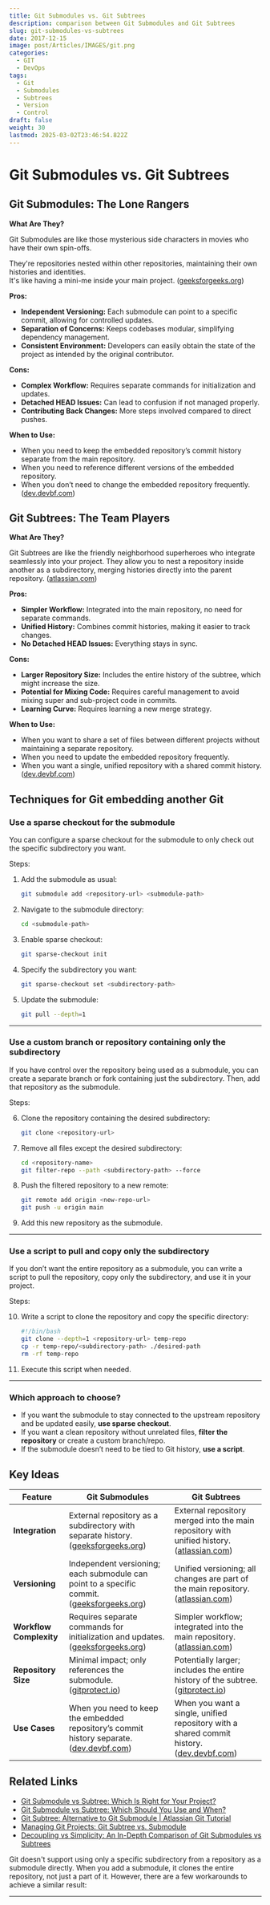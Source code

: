```yaml
---
title: Git Submodules vs. Git Subtrees
description: comparison between Git Submodules and Git Subtrees
slug: git-submodules-vs-subtrees
date: 2017-12-15
image: post/Articles/IMAGES/git.png
categories:
  - GIT
  - DevOps
tags:
  - Git
  - Submodules
  - Subtrees
  - Version
  - Control
draft: false
weight: 30
lastmod: 2025-03-02T23:46:54.822Z
---
```

# Git Submodules vs. Git Subtrees

## Git Submodules: The Lone Rangers

**What Are They?**

Git Submodules are like those mysterious side characters in movies who have their own spin-offs.

They're repositories nested within other repositories, maintaining their own histories and identities.\
It's like having a mini-me inside your main project. ([geeksforgeeks.org](https://www.geeksforgeeks.org/git-subtree-vs-git-submodule/))

**Pros:**

* **Independent Versioning:** Each submodule can point to a specific commit, allowing for controlled updates.
* **Separation of Concerns:** Keeps codebases modular, simplifying dependency management.
* **Consistent Environment:** Developers can easily obtain the state of the project as intended by the original contributor.

**Cons:**

* **Complex Workflow:** Requires separate commands for initialization and updates.
* **Detached HEAD Issues:** Can lead to confusion if not managed properly.
* **Contributing Back Changes:** More steps involved compared to direct pushes.

**When to Use:**

* When you need to keep the embedded repository’s commit history separate from the main repository.
* When you need to reference different versions of the embedded repository.
* When you don’t need to change the embedded repository frequently. ([dev.devbf.com](https://dev.devbf.com/posts/git-submodule-vs-subtree-which-should-you-use-and-when-719ab/))

## Git Subtrees: The Team Players

**What Are They?**

Git Subtrees are like the friendly neighborhood superheroes who integrate seamlessly into your project. They allow you to nest a repository inside another as a subdirectory, merging histories directly into the parent repository. ([atlassian.com](https://www.atlassian.com/git/tutorials/git-subtree))

**Pros:**

* **Simpler Workflow:** Integrated into the main repository, no need for separate commands.
* **Unified History:** Combines commit histories, making it easier to track changes.
* **No Detached HEAD Issues:** Everything stays in sync.

**Cons:**

* **Larger Repository Size:** Includes the entire history of the subtree, which might increase the size.
* **Potential for Mixing Code:** Requires careful management to avoid mixing super and sub-project code in commits.
* **Learning Curve:** Requires learning a new merge strategy.

**When to Use:**

* When you want to share a set of files between different projects without maintaining a separate repository.
* When you need to update the embedded repository frequently.
* When you want a single, unified repository with a shared commit history. ([dev.devbf.com](https://dev.devbf.com/posts/git-submodule-vs-subtree-which-should-you-use-and-when-719ab/))

## Techniques for Git embedding another Git

### **Use a sparse checkout for the submodule**

You can configure a sparse checkout for the submodule to only check out the specific subdirectory you want.

Steps:

1. Add the submodule as usual:

   ```bash
   git submodule add <repository-url> <submodule-path>
   ```

2. Navigate to the submodule directory:

   ```bash
   cd <submodule-path>
   ```

3. Enable sparse checkout:

   ```bash
   git sparse-checkout init
   ```

4. Specify the subdirectory you want:

   ```bash
   git sparse-checkout set <subdirectory-path>
   ```

5. Update the submodule:

   ```bash
   git pull --depth=1
   ```

***

### **Use a custom branch or repository containing only the subdirectory**

If you have control over the repository being used as a submodule, you can create a separate branch or fork containing just the subdirectory. Then, add that repository as the submodule.

Steps:

6. Clone the repository containing the desired subdirectory:

   ```bash
   git clone <repository-url>
   ```

7. Remove all files except the desired subdirectory:

   ```bash
   cd <repository-name>
   git filter-repo --path <subdirectory-path> --force
   ```

8. Push the filtered repository to a new remote:

   ```bash
   git remote add origin <new-repo-url>
   git push -u origin main
   ```

9. Add this new repository as the submodule.

***

### **Use a script to pull and copy only the subdirectory**

If you don’t want the entire repository as a submodule, you can write a script to pull the repository, copy only the subdirectory, and use it in your project.

Steps:

10. Write a script to clone the repository and copy the specific directory:

    ```bash
    #!/bin/bash
    git clone --depth=1 <repository-url> temp-repo
    cp -r temp-repo/<subdirectory-path> ./desired-path
    rm -rf temp-repo
    ```

11. Execute this script when needed.

***

### **Which approach to choose?**

* If you want the submodule to stay connected to the upstream repository and be updated easily, **use sparse checkout**.
* If you want a clean repository without unrelated files, **filter the repository** or create a custom branch/repo.
* If the submodule doesn’t need to be tied to Git history, **use a script**.

## Key Ideas

| Feature                 | Git Submodules                                                                                                                                                                        | Git Subtrees                                                                                                                                                                          |
| ----------------------- | ------------------------------------------------------------------------------------------------------------------------------------------------------------------------------------- | ------------------------------------------------------------------------------------------------------------------------------------------------------------------------------------- |
| **Integration**         | External repository as a subdirectory with separate history. ([geeksforgeeks.org](https://www.geeksforgeeks.org/git-subtree-vs-git-submodule/))                                       | External repository merged into the main repository with unified history. ([atlassian.com](https://www.atlassian.com/git/tutorials/git-subtree))                                      |
| **Versioning**          | Independent versioning; each submodule can point to a specific commit. ([geeksforgeeks.org](https://www.geeksforgeeks.org/git-subtree-vs-git-submodule/))                             | Unified versioning; all changes are part of the main repository. ([atlassian.com](https://www.atlassian.com/git/tutorials/git-subtree))                                               |
| **Workflow Complexity** | Requires separate commands for initialization and updates. ([geeksforgeeks.org](https://www.geeksforgeeks.org/git-subtree-vs-git-submodule/))                                         | Simpler workflow; integrated into the main repository. ([atlassian.com](https://www.atlassian.com/git/tutorials/git-subtree))                                                         |
| **Repository Size**     | Minimal impact; only references the submodule. ([gitprotect.io](https://gitprotect.io/blog/managing-git-projects-git-subtree-vs-submodule/))                                          | Potentially larger; includes the entire history of the subtree. ([gitprotect.io](https://gitprotect.io/blog/managing-git-projects-git-subtree-vs-submodule/))                         |
| **Use Cases**           | When you need to keep the embedded repository’s commit history separate. ([dev.devbf.com](https://dev.devbf.com/posts/git-submodule-vs-subtree-which-should-you-use-and-when-719ab/)) | When you want a single, unified repository with a shared commit history. ([dev.devbf.com](https://dev.devbf.com/posts/git-submodule-vs-subtree-which-should-you-use-and-when-719ab/)) |

## Related Links

* [Git Submodule vs Subtree: Which Is Right for Your Project?](https://www.graphapp.ai/blog/git-submodule-vs-subtree-which-is-right-for-your-project)
* [Git Submodule vs Subtree: Which Should You Use and When?](https://dev.devbf.com/posts/git-submodule-vs-subtree-which-should-you-use-and-when-719ab/)
* [Git Subtree: Alternative to Git Submodule | Atlassian Git Tutorial](https://www.atlassian.com/git/tutorials/git-subtree)
* [Managing Git Projects: Git Subtree vs. Submodule](https://gitprotect.io/blog/managing-git-projects-git-subtree-vs-submodule/)
* [Decoupling vs Simplicity: An In-Depth Comparison of Git Submodules vs Subtrees](https://linuxhaxor.net/code/difference-between-git-submodule-and-subtree.html)

Git doesn't support using only a specific subdirectory from a repository as a submodule directly. When you add a submodule, it clones the entire repository, not just a part of it. However, there are a few workarounds to achieve a similar result:

***
